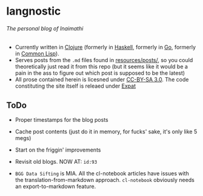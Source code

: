 # langnostic
###### The personal blog of Inaimathi

- Currently written in [Clojure](http://clojure.org/) (formerly in [Haskell](https://www.haskell.org/), formerly in [Go](http://golang.org/), formerly in [Common Lisp](https://common-lisp.net/)).
- Serves posts from the `.md` files found in [resources/posts/](https://github.com/Inaimathi/langnostic/tree/master/resources/posts/), so you could theoretically just read it from this repo (but it seems like it would be a pain in the ass to figure out which post is supposed to be the latest)
- All prose contained herein is licesned under [CC-BY-SA 3.0](http://creativecommons.org/licenses/by-sa/3.0/). The code constituting the site itself is releaed under [Expat](http://directory.fsf.org/wiki/License:Expat)

## ToDo

- Proper timestamps for the blog posts
- Cache post contents (just do it in memory, for fucks' sake, it's only like 5 megs)
- Start on the friggin' improvements

- Revisit old blogs. NOW AT: `id:93`

- `BGG Data Sifting` is MIA. All the cl-notebook articles have issues with the translation-from-markdown approach. `cl-notebook` obviously needs an export-to-markdown feature.
